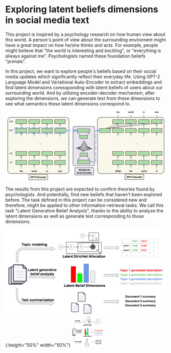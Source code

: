 # Exploring latent beliefs dimensions in social media text

This project is inspired by a psychology research on how human view about this world. A person's point of view about the surrounding enviroment might have a great impact on how he/she thinks and acts. For example, people might believe that "the world is interesting and excitiing", or "everything is always against me". Psychologists named these foundation beliefs "primals". 

In this project, we want to explore people's beliefs based on their social media updates which significantly reflect their everyday life. Using GPT-2 Language Model and Variational Auto-Encoder to extract embeddings and find latent dimensions coressponding with latent beliefs of users about our surrounding world. And by utilizing encoder-decoder mechanism, after exploring the dimensions, we can generate text from these dimensions to see what semantics these latent dimensions correspond to.

![Proposed Model for factorizing text latent dimensions](images/model_architecture.png)

The results from this project are expected to confirm theories found by psychologists. And potentially, find new beliefs that haven't been explored before. The task defined in this project can be considered new and therefore, might be applied to other information-retrieval tasks. We call this task "Latent Generative Belief Analysis", thanks to the ability to analyze the latent dimensions as well as generate text corresponding to those dimensions.

![New task comparisons with existing tasks](images/tasks_comparisons.jpg){:height="50%" width="50%"}
<img src="https://github.com/HuyVu0508/social-media-text-latent-dimensions-factorization/blob/master/images/tasks_comparisons.jpg" width="100" height="100">
